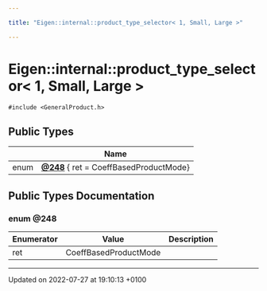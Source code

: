 ```yaml
---

title: "Eigen::internal::product_type_selector< 1, Small, Large >"

---
```


# Eigen::internal::product_type_selector< 1, Small, Large >






`#include <GeneralProduct.h>`

## Public Types

|                | Name           |
| -------------- | -------------- |
| enum| **[@248](http://example.org/classes/structeigen_1_1internal_1_1product__type__selector_3_011_00_01small_00_01large_01_4/#enum-@248)** { ret = CoeffBasedProductMode} |

## Public Types Documentation

### enum @248

| Enumerator | Value | Description |
| ---------- | ----- | ----------- |
| ret | CoeffBasedProductMode|   |




-------------------------------

Updated on 2022-07-27 at 19:10:13 +0100